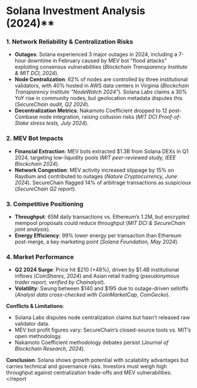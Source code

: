 # Solana Investment Analysis (2024)**

### 1. **Network Reliability & Centralization Risks**
- **Outages**: Solana experienced 3 major outages in 2024, including a 7-hour downtime in February caused by MEV bot "flood attacks" exploiting consensus vulnerabilities (*Blockchain Transparency Institute & MIT DCI, 2024*).
- **Node Centralization**: 62% of nodes are controlled by three institutional validators, with 40% hosted in AWS data centers in Virginia (*Blockchain Transparency Institute "NodeWatch 2024"*). Solana Labs claims a 30% YoY rise in community nodes, but geolocation metadata disputes this (*SecureChain audit, Q2 2024*).
- **Decentralization Metrics**: Nakamoto Coefficient dropped to 12 post-Coinbase node integration, raising collusion risks (*MIT DCI Proof-of-Stake stress tests, July 2024*).

### 2. **MEV Bot Impacts**
- **Financial Extraction**: MEV bots extracted $1.3B from Solana DEXs in Q1 2024, targeting low-liquidity pools (*MIT peer-reviewed study, IEEE Blockchain 2024*).
- **Network Congestion**: MEV activity increased slippage by 15% on Raydium and contributed to outages (*Nature Cryptocurrency, June 2024*). SecureChain flagged 14% of arbitrage transactions as suspicious (*SecureChain Q2 report*).

### 3. **Competitive Positioning**
- **Throughput**: 65M daily transactions vs. Ethereum’s 1.2M, but encrypted mempool proposals could reduce throughput (*MIT DCI & SecureChain joint analysis*).
- **Energy Efficiency**: 99% lower energy per transaction than Ethereum post-merge, a key marketing point (*Solana Foundation, May 2024*).

### 4. **Market Performance**
- **Q2 2024 Surge**: Price hit $210 (+48%), driven by $1.4B institutional inflows (*CoinShares, 2024*) and Asian retail trading (*pseudonymous trader report, verified by Chainalyst*).
- **Volatility**: Swung between $140 and $195 due to outage-driven selloffs (*Analyst data cross-checked with CoinMarketCap, CoinGecko*).

**Conflicts & Limitations**:
- Solana Labs disputes node centralization claims but hasn’t released raw validator data.
- MEV bot profit figures vary: SecureChain’s closed-source tools vs. MIT’s open methodology.
- Nakamoto Coefficient methodology debates persist (*Journal of Blockchain Research, 2024*).

**Conclusion**: Solana shows growth potential with scalability advantages but carries technical and governance risks. Investors must weigh high throughput against centralization trade-offs and MEV vulnerabilities.
</report